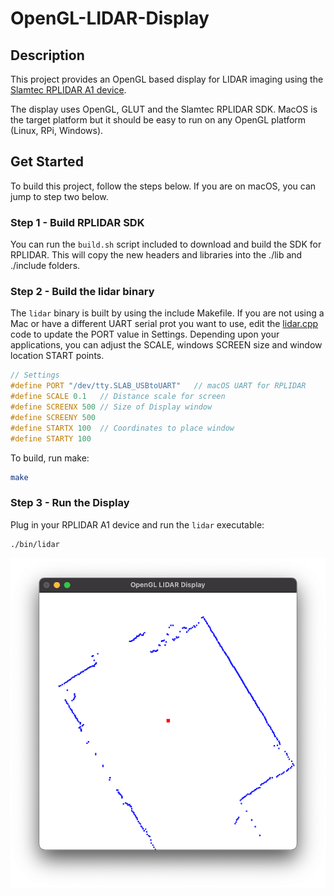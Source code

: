 # OpenGL-LIDAR-Display

## Description
This project provides an OpenGL based display for LIDAR imaging using the [Slamtec  RPLIDAR A1 device](https://www.slamtec.com/en/Lidar/A1).  

The display uses OpenGL, GLUT and the Slamtec RPLIDAR SDK. MacOS is the target platform but it should be easy to run on any OpenGL platform (Linux, RPi, Windows).

## Get Started
To build this project, follow the steps below.  If you are on macOS, you can jump to step two below.

### Step 1 - Build RPLIDAR SDK
You can run the `build.sh` script included to download and build the SDK for RPLIDAR. This will copy the new headers and libraries into the ./lib and ./include folders.

### Step 2 - Build the lidar binary
The `lidar` binary is built by using the include Makefile.  If you are not using a Mac or have a different UART serial prot you want to use, edit the [lidar.cpp](lidar.cpp) code to update the PORT value in Settings.  Depending upon your applications, you can adjust the SCALE, windows SCREEN size and window location START points.

```cpp
// Settings 
#define PORT "/dev/tty.SLAB_USBtoUART"   // macOS UART for RPLIDAR
#define SCALE 0.1   // Distance scale for screen
#define SCREENX 500 // Size of Display window
#define SCREENY 500 
#define STARTX 100  // Coordinates to place window
#define STARTY 100
```

To build, run make:

```bash
make
```

### Step 3 - Run the Display
Plug in your RPLIDAR A1 device and run the `lidar` executable:

```bash
./bin/lidar
```

![Display](demo.png)
